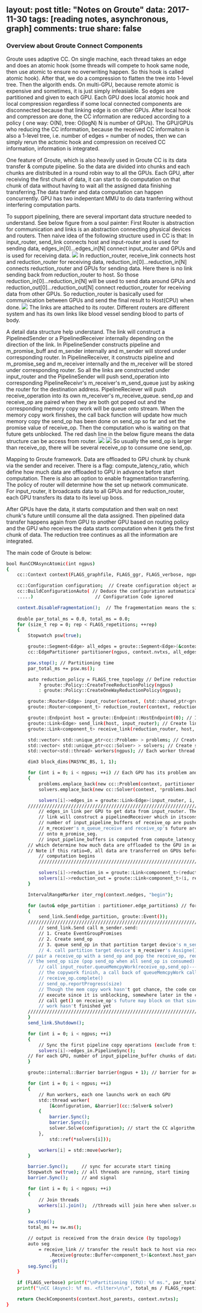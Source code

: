 
layout: post
title: "Notes on Groute"
data: 2017-11-30
tags: [reading notes, asynchronous, graph]
comments: true
share: false
---

### Overview about Groute Connect Components

Groute uses adaptive CC. On single machine, each thread takes an edge and does an atomic hook (some threads will compete to hook same node, then use atomic to ensure no overwriting happen. So this hook is called atomic hook). After that, we do a compression to flatten the tree into 1-level tree. Then the algorith ends. On multi-GPU, because remote atomic is expensive and sometimes, it is just simply infeasiable. So edges are partitioned and given to each GPU. Each GPU does local atomic hook and local compression regardless if some local connected components are disconnected because that linking edge is on other GPUs. After local hook and compresson are done, the CC information are reduced according to a policy ( one way: O(N), tree: O(logN) N is number of GPUs). The GPU/GPUs who reducing the CC information, because the received CC informaiton is also a 1-level tree, i.e. number of edges = number of nodes, then we can simply rerun the actomic hook and compression on received CC information, information is integrated.

One feature of Groute, which is also heavily used in Groute CC is its data transfer & compute pipeline. So the data are divided into chunks and each chunks are distributed in a round robin way to all the GPUs. Each GPU, after receiving the first chunk of data, it can start to do computation on that chunk of data without having to wait all the assigned data finishing transferring.The data tranfer and data computation can happen concurrently. GPU has two indepentant MMU to do data tranferring without interfering computation parts.

To support pipelining, there are several important data structure needed to understand. See below figure from a soul painter:
First Router is abstraction for communication and links is an abstraction connecting physical devices and routers. Then naive idea of the following structure used in CC is that: 
In input\_router, send\_link connects host and input\-router and is used for sending data, edges\_in[0]...edges\_in[N] connect input\_router and GPUs and is used for receiving data. 
![](https://github.com/YuxinxinChen/YuxinxinChen.github.io/blob/master/images/groute_input.png)
In reduction\_router, receive\_link connects host and reduction\_router for receiving data, reduction\_in[0]...reduction\_in[N] connects reduction\_router and GPUs for sending data. Here there is no link sending back from reduction\_router to host. So those reduction\_in[0]...reduction\_in[N] will be used to send data around GPUs and reduction\_out[0]...reduction\_out[N] connect reduction\_router for receiving data from other GPUs. So reduction\_router is basically used for communication between GPUs and send the final result to Host(CPU) when done.
![](https://github.com/YuxinxinChen/YuxinxinChen.github.io/blob/master/images/groute_reduct.png)
The links are attached to its router. Different routers are different system and has its own links like blood vessel sending blood to parts of body.

A detail data structure help understand. The link will construct a PipelinedSender or a PipelinedReceiver internally depending on the direction of the link. In PipelineSender constructs pipeline and m\_promise\_buff and m\_sender internally and m\_sender will stored under corresponding router. In PipelineReceiver, it constructs pipeline and m\_promise\_seg and m\_receiver internally and the m\_receiver will be stored under corresponding router. So all the links are constructed under input\_router and the PipelineSender will push send\_operation into corresponding PipelineReceivr's m\_receiver's m\_send\_queue just by asking the router for the destination address. PipelineReciever will push receive\_operation into its own m\_receiver's m\_receive\_queue. send\_op and receive\_op are paired when they are both got poped out and the corresponding memory copy work will be queue onto stream. When the memory copy work finishes, the call back function will update how much memory copy the send\_op has been done on send\_op so far and set the promise value of receive\_op. Then the computation who is waiting on that future gets unblocked. The red dash line in the below figure means the data structure can be access from router.
![](https://github.com/YuxinxinChen/YuxinxinChen.github.io/blob/master/images/groute_datastruct.png)
![](https://github.com/YuxinxinChen/YuxinxinChen.github.io/blob/master/images/groute_sendop.png)
So usually the send\_op is larger than receive\_op, there will be several receive\_op to consume one send\_op.

Mapping to Groute framework. Data are offloaded to GPU chunk by chunk via the sender and receiver. There is a flag: compute\_latency\_ratio, which define how much data are offloaded to GPU in advance before start computation. There is also an option to enable fragmentation transferring. The policy of router will determine how the set up network communicate. For input\_router, it broadcasts data to all GPUs and for reduction\_router, each GPU transfers its data to its level up boss. 

After GPUs have the data, it starts computation and then wait on next chunk's future untill consume all the data assigned. Then pipelined data transfer happens again from GPU to another GPU based on routing policy and the GPU who receives the data starts computation when it gets the first chunk of data. The reduction tree continues as all the information are integrated.

The main code of Groute is below:
```bash
bool RunCCMAsyncAtomic(int ngpus)
{
    cc::Context context(FLAGS_graphfile, FLAGS_ggr, FLAGS_verbose, ngpus); // Create context

    cc::Configuration configuration;  // Create configuration object and pass the configuration
    cc::BuildConfigurationAuto( // Deduce the configuration automatically  
    .....)                       // Configuration Code ignored

    context.DisableFragmentation();  // The fragementation means the size of fragment of data when we transfer data, so even if the data transfer is pipelined, each chunk can be tansferred fragmently
    
    double par_total_ms = 0.0, total_ms = 0.0; 
    for (size_t rep = 0; rep < FLAGS_repetitions; ++rep)
    {
        Stopwatch psw(true);

        groute::Segment<Edge> all_edges = groute::Segment<Edge>(&context.host_edges[0], context.nedges, context.nedges, 0); // Save all edges into Segment object
        cc::EdgePartitioner partitioner(ngpus, context.nvtxs, all_edges, configuration.vertex_partitioning); // Partition the edges into several Segments

        psw.stop(); // Partitioning time
        par_total_ms += psw.ms();

        auto reduction_policy = FLAGS_tree_topology // Define reduction policy
            ? groute::Policy::CreateTreeReductionPolicy(ngpus)
            : groute::Policy::CreateOneWayReductionPolicy(ngpus);

        groute::Router<Edge> input_router(context, (std::shared_ptr<groute::IPolicy>)std::make_shared<cc::EdgeScatterPolicy>(ngpus), 1, ngpus); // Create input router
        groute::Router<component_t> reduction_router(context, reduction_policy, ngpus, ngpus+1); // Create reduction router

        groute::Endpoint host = groute::Endpoint::HostEndpoint(0); // Int ID of Host, usually 0
        groute::Link<Edge> send_link(host, input_router); // Create link from host to input_router
        groute::Link<component_t> receive_link(reduction_router, host, 0, 0); // Create link from reduction_router to host no pipelining here 

        std::vector< std::unique_ptr<cc::Problem> > problems; // Create problem object which specify what operation the algorithm CC has and its corresponding data structure
        std::vector< std::unique_ptr<cc::Solver> > solvers; // Create solver object which construct the algorithm using the block operation in problem object
        std::vector<std::thread> workers(ngpus); // Each worker thread will transfer data and start the computation to each GPU

        dim3 block_dims(MASYNC_BS, 1, 1);

        for (int i = 0; i < ngpus; ++i) // Each GPU has its problem and solver and links
        {
            problems.emplace_back(new cc::Problem(context, partitioner.parents_partitions[i], i, block_dims)); // Each GPU has it is own problem defined by the data assigned
            solvers.emplace_back(new cc::Solver(context, *problems.back())); // Solver per problem

            solvers[i]->edges_in = groute::Link<Edge>(input_router, i, configuration.edges_chunk_size, configuration.input_pipeline_buffers); 
	    ///////////////////////////////////////////////////////////////////////
            // edges_in link per GPU to get data from input_router. The link will//
            // link will construct a pipelinedReceiver which in itsconstruction, //
            // number of input_pipeline_buffers of receive_op are pushed onto its//
            // m_receiver's m_queue_receive and receive_op's future are pushe    //
            // onto m_promise_seg.                                               //
            // input_pipeline_buffers is computed from compute_latency_ratio     //
	    // which determine how much data are offloaded to the GPU in advance //
	    // Note if this ratio=0, all data are transferred on GPUs before     //
            // computation begins                                                //
            ///////////////////////////////////////////////////////////////////////

            solvers[i]->reduction_in = groute::Link<component_t>(reduction_router, i, configuration.parents_chunk_size, configuration.reduction_pipeline_buffers); // reduction_in link to reduction_router to get data from other GPU since every GPU also has a reduction_out link to reduction_router
            solvers[i]->reduction_out = groute::Link<component_t>(i, reduction_router); // reduction_out link to reduction_router to send data to other GPU since every GPU also has a reduction_in link to reduction_router
        }

        IntervalRangeMarker iter_rng(context.nedges, "begin");

        for (auto& edge_partition : partitioner.edge_partitions) // for each partition, clikc send buttom
        {
            send_link.Send(edge_partition, groute::Event()); 
	    ///////////////////////////////////////////////////////////////////////
            // send_link.Send call m_sender.send:                                //
            // 1. Create EventGroupPromises                                      //
            // 2. Create send_op                                                 //
            // 3. queue send_op in that partition target device's m_send_queue   //
            // 4. call partition target device's m_receiver's Assigne()--------> //
	    // pair a receive_op with a send_op and pop the receive_op, reduce   //
	    // the send_op size (pop send_op when all send_op is consumed) then  // 
            // call input_router.queueMemcpyWork(receive_op,send_op)------> when //
            // the copywork finish, a call back of queueMemcpyWork call:         //
            // receive_op.complete()                                             //
            // send_op.reportProgress(size)                                      //
            // Though the mem copy work hasn't got chance, the code continue to  //
            // execute since it is unblocking, somewhere later in the code who   //
            // call get() on receive_op's future may block on that since the copy//
            // work hasn't finished yet                                          // 
	    ///////////////////////////////////////////////////////////////////////
        }
        send_link.Shutdown();

        for (int i = 0; i < ngpus; ++i)
        {
            // Sync the first pipeline copy operations (exclude from timing)
            solvers[i]->edges_in.PipelineSync();
	    // For each GPU, number of input_pipeline_buffer chunks of data finish transfering data to GPU
        }

        groute::internal::Barrier barrier(ngpus + 1); // barrier for accurate timing  

        for (int i = 0; i < ngpus; ++i)
        {
            // Run workers, each one launchs work on each GPU
            std::thread worker(
                [&configuration, &barrier](cc::Solver& solver)
            {
                barrier.Sync();
                barrier.Sync();
                solver.Solve(configuration); // start the CC algorithm, unblocking
            },
                std::ref(*solvers[i]));

            workers[i] = std::move(worker);
        }

        barrier.Sync();     // sync for accurate start timing 
        Stopwatch sw(true); // all threads are running, start timing  
        barrier.Sync();     // and signal

        for (int i = 0; i < ngpus; ++i)
        {
            // Join threads  
            workers[i].join();  //threads will join here when solver.solve finishs
        }

        sw.stop();
        total_ms += sw.ms();

        // output is received from the drain device (by topology)  
        auto seg
            = receive_link // transfer the result back to host via receive_link
                .Receive(groute::Buffer<component_t>(&context.host_parents[0], context.nvtxs), groute::Event())
                .get();
        seg.Sync();
    }

    if (FLAGS_verbose) printf("\nPartitioning (CPU): %f ms.", par_total_ms / FLAGS_repetitions);
    printf("\nCC (Async): %f ms. <filter>\n\n", total_ms / FLAGS_repetitions);

    return CheckComponents(context.host_parents, context.nvtxs);
}
```
